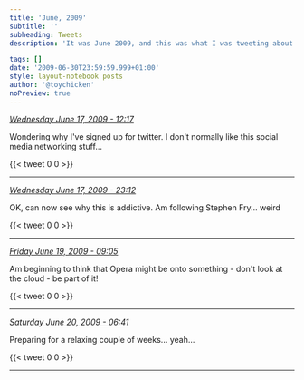 ```yaml
---
title: 'June, 2009'
subtitle: ''
subheading: Tweets
description: 'It was June 2009, and this was what I was tweeting about...'

tags: []
date: '2009-06-30T23:59:59.999+01:00'
style: layout-notebook posts
author: '@toychicken'
noPreview: true
---
```


<p><a id="2205240985" href="#2205240985"><em title="2009-06-17T12:17:49.000+01:00">Wednesday June 17, 2009 - 12:17</em></a></p>
      
Wondering why I've signed up for twitter. I don't normally like this social media networking stuff...

{{< tweet 0 0 >}}

---

<p><a id="2213313885" href="#2213313885"><em title="2009-06-17T23:12:34.000+01:00">Wednesday June 17, 2009 - 23:12</em></a></p>
      
OK, can now see why this is addictive. Am following Stephen Fry... weird

{{< tweet 0 0 >}}

---

<p><a id="2235386423" href="#2235386423"><em title="2009-06-19T09:05:22.000+01:00">Friday June 19, 2009 - 09:05</em></a></p>
      
Am beginning to think that Opera might be onto something  - don't look at the cloud - be part of it!

{{< tweet 0 0 >}}

---

<p><a id="2249628707" href="#2249628707"><em title="2009-06-20T06:41:59.000+01:00">Saturday June 20, 2009 - 06:41</em></a></p>
      
Preparing for a relaxing couple of weeks... yeah...

{{< tweet 0 0 >}}

---

